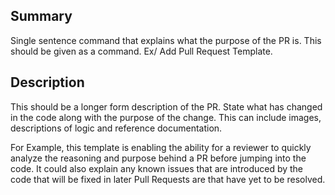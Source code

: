 ## Summary

Single sentence command that explains what the purpose of the PR is. This should be given as a command. Ex/ Add Pull Request Template.

## Description

This should be a longer form description of the PR. State what has changed in the code along with the purpose of the change. This can include images, descriptions of logic and reference documentation.

For Example, this template is enabling the ability for a reviewer to quickly analyze the reasoning and purpose behind a PR before jumping into the code. It could also explain any known issues that are introduced by the code that will be fixed in later Pull Requests are that have yet to be resolved.